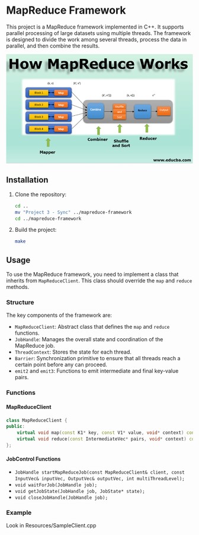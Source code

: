 # MapReduce Framework

This project is a MapReduce framework implemented in C++. It supports parallel processing of large datasets using multiple threads. The framework is designed to divide the work among several threads, process the data in parallel, and then combine the results.

<img src="images/How-MapReduce-Works.png" alt="How MapReduce Works" width="550">

## Installation

1. Clone the repository:
   ```bash
   cd ..
   mv "Project 3 - Sync" ../mapreduce-framework
   cd ../mapreduce-framework
   ```

2. Build the project:
   ```bash
   make
   ```

## Usage

To use the MapReduce framework, you need to implement a class that inherits from `MapReduceClient`. This class should override the `map` and `reduce` methods.

### Structure

The key components of the framework are:

- `MapReduceClient`: Abstract class that defines the `map` and `reduce` functions.
- `JobHandle`: Manages the overall state and coordination of the MapReduce job.
- `ThreadContext`: Stores the state for each thread.
- `Barrier`: Synchronization primitive to ensure that all threads reach a certain point before any can proceed.
- `emit2` and `emit3`: Functions to emit intermediate and final key-value pairs.

### Functions

#### MapReduceClient

```cpp
class MapReduceClient {
public:
    virtual void map(const K1* key, const V1* value, void* context) const = 0;
    virtual void reduce(const IntermediateVec* pairs, void* context) const = 0;
};
```

#### JobControl Functions

- `JobHandle startMapReduceJob(const MapReduceClient& client, const InputVec& inputVec, OutputVec& outputVec, int multiThreadLevel);`
- `void waitForJob(JobHandle job);`
- `void getJobState(JobHandle job, JobState* state);`
- `void closeJobHandle(JobHandle job);`

### Example

Look in Resources/SampleClient.cpp
